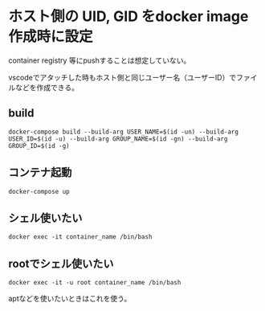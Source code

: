 # ホスト側の UID, GID をdocker image作成時に設定

container registry 等にpushすることは想定していない。

vscodeでアタッチした時もホスト側と同じユーザー名（ユーザーID）でファイルなどを作成できる。

## build

```
docker-compose build --build-arg USER_NAME=$(id -un) --build-arg USER_ID=$(id -u) --build-arg GROUP_NAME=$(id -gn) --build-arg GROUP_ID=$(id -g)
```

## コンテナ起動

```
docker-compose up
```

## シェル使いたい

```
docker exec -it container_name /bin/bash
```

## rootでシェル使いたい

```
docker exec -it -u root container_name /bin/bash
```

aptなどを使いたいときはこれを使う。
